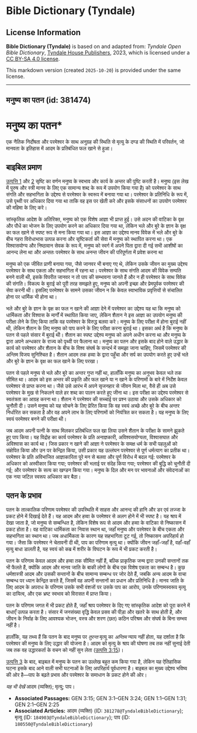 # Bible Dictionary (Tyndale)

## License Information

**Bible Dictionary (Tyndale)** is based on and adapted from: _Tyndale Open Bible Dictionary_, [Tyndale House Publishers](https://tyndaleopenresources.com/), 2023, which is licensed under a [CC BY-SA 4.0 license](https://creativecommons.org/licenses/by-sa/4.0/legalcode.en).

This markdown version (created `2025-10-20`) is provided under the same license.



--------------------------------

## मनुष्य का पतन (id: 381474)

मनुष्य का पतन\*
===============

एक नैतिक निर्दोषता और परमेश्वर के साथ अनुग्रह की स्थिति से मृत्यु के दण्ड की स्थिति में परिवर्तन, जो मानवता के इतिहास में आदम के प्रतिबंधित फल खाने से हुआ।

बाइबिल प्रमाण
-------------

[उत्पत्ति 1](https://ref.ly/Gen1:1-Gen1:31) और [2](https://ref.ly/Gen2:1-Gen2:25) सृष्टि का वर्णन मनुष्य के स्वभाव और कार्य के अन्तर की पुष्टि करती है। मनुष्य (इस लेख में पुरुष और स्त्री मानव के लिए एक सामान्य शब्द के रूप में उपयोग किया गया है) को परमेश्वर के साथ संगति और सहभागिता के उद्देश्य से परमेश्वर के स्वरूप में बनाया गया था। परमेश्वर के प्रतिनिधि के रूप में, उसे पृथ्वी पर अधिकार दिया गया था ताकि वह इस पर खेती करे और इसके संसाधनों का उपयोग परमेश्वर की महिमा के लिए करे।

सांस्कृतिक आदेश के अतिरिक्त, मनुष्य को एक विशेष आज्ञा भी प्राप्त हुई। उसे अदन की वाटिका के वृक्ष और पौधें का भोजन के लिए उपयोग करने का अधिकार दिया गया था, लेकिन भले और बुरे के ज्ञान के वृक्ष का फल खाने से स्पष्ट रूप से मना किया गया था। इस आज्ञा का उद्देश्य मानव विवेक में भले और बुरे के बीच गहरा विरोधाभास उत्पन्न करना और सृष्टिकर्ता की सेवा में मनुष्य को स्थापित करना था। एक विश्वासयोग्य और निष्ठावान सेवक के रूप में, मनुष्य को स्वर्ग में अपने पिता द्वारा दी गई सभी आशीषों का आनन्द लेना था और अन्ततः परमेश्वर के साथ अनन्त जीवन की परिपूर्णता में प्रवेश करना था

मनुष्य को एक जीवित प्राणी बनाया गया, जैसे जानवर भी बनाए गए थे, लेकिन उसके जीवन का मुख्य उद्देश्य परमेश्वर के साथ एकता और सहभागिता में रहना था। परमेश्वर के साथ संगति आदम की विवेक सम्पति बनने वाली थी, इसके विपरीत जानवर न तो पाप की सम्भावना जानते हैं और न ही परमेश्वर के साथ विवेक की संगति। विकल्प के बुराई को पूरी तरह समझते हुए, मनुष्य को अपनी इच्छा और प्रेमपूर्वक परमेश्वर की सेवा करनी थी। इसलिए परमेश्वर के सामने उसका जीवन न कि केवल स्वाभाविक प्रवृत्तियों से संचालित होना पर धार्मिक भी होना था।

भले और बुरे के ज्ञान के वृक्ष का फल न खाने की आज्ञा देने में परमेश्वर का उद्देश्य यह था कि मनुष्य को धार्मिकता और विश्वास के मार्गों में स्थापित किया जाए, लेकिन शैतान ने इस आज्ञा का उपयोग मनुष्य की परीक्षा लेने के लिए किया ताकि वह परमेश्वर के विरुद्ध बलवा करे। मनुष्य के लिए परीक्षा में होना बुराई नहीं थी, लेकिन शैतान के लिए मनुष्य को पाप करने के लिए परीक्षा करना बुराई था। इसका अर्थ है कि मनुष्य के पतन से पहले संसार में बुराई थी। शैतान का स्पष्ट उद्देश्य मनुष्य को अपने अधीन करना था और मनुष्य के द्वारा अपने अन्धकार के राज्य को पृथ्वी पर फैलाना था। मनुष्य का पतन और इसके बाद होने वाले उद्धार के कार्य को परमेश्वर और शैतान के बीच के विश्व संघर्ष के सन्दर्भ में समझा जाना चाहिए, जिसमें परमेश्वर की अन्तिम विजय सुनिश्चित है। शैतान आदम तक हव्वा के द्वारा पहुँचा और सर्प का उपयोग करते हुए उन्हें भले और बुरे के ज्ञान के वृक्ष का फल खाने के लिए परखा।

पतन से पहले मनुष्य से भले और बुरे का अन्तर गुप्त नहीं था, हालाँकि मनुष्य का अनुभव केवल भले तक सीमित था। आदम को इस अन्तर की प्रकृति और फल खाने या न खाने के परिणामों के बारे में निर्देश केवल परमेश्वर से प्राप्त करना था। जैसे उसे आरंभ में अपने सृजनहार से जीवन मिला था, वैसे ही अब उसे परमेश्वर के मुख से निकलने वाले हर शब्द का पालन करते हुए जीना था। इस परीक्षा का उद्देश्य परमेश्वर से स्वतंत्रता का आग्रह करना था। शैतान ने परमेश्वर की सच्चाई पर प्रश्न उठाया और उसके अधिकार को चुनौती दी। उसने मनुष्य को यह सोचने के लिए प्रेरित किया कि वह स्वयं अच्छे और बुरे के बीच अन्तर निर्धारित कर सकता है और वह अपने लाभ के लिए परिणामों को नियंत्रित कर सकता है। यह मनुष्य के लिए स्वयं परमेश्वर बनने की परीक्षा थी।

जब आदम अपनी पत्नी के साथ मिलकर प्रतिबंधित फल खा लिया उसने शैतान के परीक्षा के सामने झुकते हुए पाप किया। यह विद्रोह का कार्य परमेश्वर के प्रति अनाज्ञकारी, अविश्वसयोग्यता, विश्वासघात और अविश्वास का कार्य था। जिस प्रकार न खाने की आज्ञा ने परमेश्वर के समक्ष धर्म के सभी पहलुओं को संक्षेपित किया और उन पर केन्द्रित किया, उसी प्रकार यह उल्लंघन परमेश्वर से पूर्ण धर्मत्याग का प्रतीक था। परमेश्वर के प्रति अविभाजित आज्ञाकारिता पूरे मन से बलवा और पूर्ण विरोध में बदल गई: परमेश्वर के अधिकार को अस्वीकार किया गया; परमेश्वर की भलाई पर संदेह किया गया; परमेश्वर की बुद्धि को चुनौती दी गई; और परमेश्वर के सत्य का खण्डन किया गया। मनुष्य के दिल और मन पर भावनाओं और संवेदनाओं का एक नया जटिल स्वरूप अधिकार कर बैठा।

पतन के प्रभाव
-------------

पतन के तात्कालिक परिणाम परमेश्वर की उपस्थिति में साहस और आनन्द की हानि और डर एवं लज्जा के प्रकट होने में दिखाई देते हैं। यह आदम और हव्वा के परमेश्वर से अलग होने में भी स्पष्ट है। यह श्राप में देखा जाता है, जो मनुष्य से सम्बन्धित है, लेकिन विशेष रूप से आदम और हव्वा के वाटिका से निष्कासन में प्रकट होता है। वह वाटिका धार्मिकता का निवास स्थान था, जहाँ मनुष्य और परमेश्वर के बीच एकता और सहभागिता का स्थान था। जब अधार्मिकता के कारण यह सहभागिता टूट गई, तो निष्कासन अपरिहार्य हो गया। जैसा कि परमेश्वर ने चेतावनी दी थी, पाप का परिणाम मृत्यु था। क्योंकि जीवन जहाँ\-जहाँ है, वहाँ\-वहाँ मृत्यु बाधा डालती है, यह स्वयं को कब्र में शरीर के विघटन के रूप में भी प्रकट करती है।

पतन के परिणाम केवल आदम और हव्वा तक सीमित नहीं हैं, बल्कि प्राकृतिक जन्म द्वारा उनकी सन्तानों तक भी फैलते हैं, क्योंकि आदम और मानव जाति के बाकी लोगों के बीच एक विशेष एकता का सम्बन्ध है। कुछ धर्मशास्त्री आदम और उसकी सन्तानों के बीच सामान्य सम्बन्ध पर जोर देते हैं, जबकि अन्य आदम के वाचा सम्बन्ध पर ध्यान केन्द्रित करते हैं, जिसमें वह अपनी सन्तानों का प्रधान और प्रतिनिधि है। मानव जाति के लिए आदम के अपराध के परिणाम उसके सभी वंशजों पर उसके पाप का आरोप, उनके परिणामस्वरूप मृत्यु का दायित्व, और एक भ्रष्ट स्वभाव को विरासत में प्राप्त किया।

पतन के परिणाम जगत में भी प्रकट होते हैं, जहाँ श्राप परमेश्वर के दिए गए सांस्कृतिक आदेश को पूरा करने में बाधाएँ उत्पन्न करता है। संसार में जनसंख्या वृद्धि केवल प्रसव की पीड़ा और खतरे के साथ होती है, और जीवन के निर्वाह के लिए आवश्यक भोजन, वस्त्र और शरण (छत) कठिन परिश्रम और संघर्ष के बिना सम्भव नहीं है।

हालाँकि, यह तथ्य हैं कि पतन के बाद मनुष्य पर *तुरन्त*  मृत्यु का *अन्तिम* न्याय नहीं होता, यह दर्शाता है कि परमेश्वर की मनुष्य के लिए उद्धार की योजना है। आदम को मृत्यु के श्राप की घोषणा तब तक नहीं सुनाई देती जब तक वह उद्धारकर्ता के वचन को नहीं सुन लेता ([उत्पत्ति 3:15](https://ref.ly/Gen3:15))।

[उत्पत्ति 3](https://ref.ly/Gen3:1-Gen3:24) के बाद, बाइबल में मनुष्य के पतन का उल्लेख बहुत कम किया गया है, लेकिन यह ऐतिहासिक घटना इसके बाद आने वाली सभी घटनाओं के लिए अपरिहार्य पूर्वधारणा है। बाइबल का मुख्य उद्देश्य भविष्य की ओर है—पाप के बढ़ते प्रभाव और परमेश्वर के समाधान के प्रकट होने की ओर।

*यह भी देखें* आदम (व्यक्ति); मृत्यु; पाप। 

* **Associated Passages:** GEN 3:15; GEN 3:1–GEN 3:24; GEN 1:1–GEN 1:31; GEN 2:1–GEN 2:25
* **Associated Articles:** आदम (व्यक्ति) (ID: `381278@TyndaleBibleDictionary`); मृत्यु (ID: `184903@TyndaleBibleDictionary`); पाप (ID: `180550@TyndaleBibleDictionary`)

